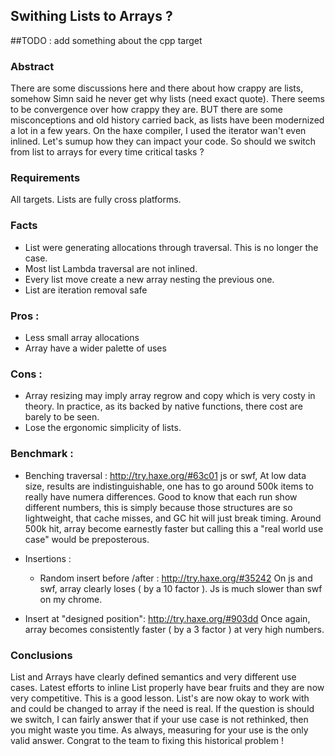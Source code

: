 ## Swithing Lists to Arrays ?

##TODO : add something about the cpp target

### Abstract
There are some discussions here and there about how crappy are lists, somehow Simn said he never get why lists (need exact quote). There seems to be convergence over how crappy they are. BUT there are some misconceptions and old history carried back, as lists have been modernized a lot in a few years. On the haxe compiler, I used the iterator wan't even inlined.
Let's sumup how they can impact your code. So should we switch from list to arrays for every time critical tasks ?

### Requirements
All targets. Lists are fully cross platforms.

### Facts
- List were generating allocations through traversal. This is no longer the case.
- Most list Lambda traversal are not inlined.
- Every list move create a new array nesting the previous one.
- List are iteration removal safe

### Pros :
- Less small array allocations
- Array have a wider palette of uses

### Cons :
- Array resizing may imply array regrow and copy which is very costy in theory. In practice, as its backed by native functions, there cost are barely to be seen.
- Lose the ergonomic simplicity of lists.

### Benchmark :
- Benching traversal : http://try.haxe.org/#63c01
  js or swf, At low data size, results are indistinguishable, one has to go around 500k items to really have numera differences. Good to know that each run show different numbers, this is simply because those structures are so lightweight, that cache misses, and GC hit will just break timing. Around 500k hit, array become earnestly faster but calling this a "real world use case" would be preposterous.

- Insertions : 
  - Random insert before /after : http://try.haxe.org/#35242
  On js and swf, array clearly loses ( by a 10 factor ). Js is much slower than swf on my chrome.
- Insert at "designed position": http://try.haxe.org/#903dd
  Once again, array becomes consistently faster ( by a 3 factor ) at very high numbers.

### Conclusions
List and Arrays have clearly defined semantics and very different use cases. Latest efforts to inline List properly have bear fruits and they are now very competitive. This is a good lesson. List's are now okay to work with and could be changed to array if the need is real. If the question is should we switch, I can fairly answer that if your use case is not rethinked, then you might waste you time. As always, measuring for your use is the only valid answer.
Congrat to the team to fixing this historical problem !

